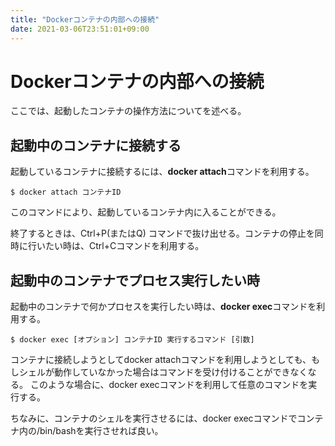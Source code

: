 ```yaml
---
title: "Dockerコンテナの内部への接続"
date: 2021-03-06T23:51:01+09:00
---
```


# Dockerコンテナの内部への接続

ここでは、起動したコンテナの操作方法についてを述べる。


## 起動中のコンテナに接続する

起動しているコンテナに接続するには、**docker attach**コマンドを利用する。

```
$ docker attach コンテナID
```

このコマンドにより、起動しているコンテナ内に入ることができる。

終了するときは、Ctrl+P(またはQ) コマンドで抜け出せる。コンテナの停止を同時に行いたい時は、Ctrl+Cコマンドを利用する。


## 起動中のコンテナでプロセス実行したい時

起動中のコンテナで何かプロセスを実行したい時は、**docker exec**コマンドを利用する。

```
$ docker exec [オプション] コンテナID 実行するコマンド [引数]
```

コンテナに接続しようとしてdocker attachコマンドを利用しようとしても、もしシェルが動作していなかった場合はコマンドを受け付けることができなくなる。
このような場合に、docker execコマンドを利用して任意のコマンドを実行する。

ちなみに、コンテナのシェルを実行させるには、docker execコマンドでコンテナ内の/bin/bashを実行させれば良い。


